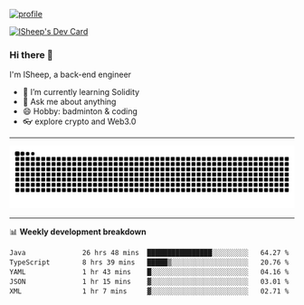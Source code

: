 [![profile](https://user-images.githubusercontent.com/54968314/208005045-e4b42f3b-833d-4242-bfcc-e764865553a2.svg)](https://www.calligrapher.ai/)

<a href="https://app.daily.dev/linziyang1106"><img src="https://api.daily.dev/devcards/v2/i4Spwx5Skx5FpTqWcwoit.png?r=kgx&type=wide" width="652" alt="ISheep's Dev Card"/></a>

### Hi there 🐏

I'm ISheep, a back-end engineer

- 🔭 I’m currently learning Solidity
- 💬 Ask me about anything
- 😄 Hobby: badminton & coding
- 👓 explore crypto and Web3.0

-------

![](https://raw.githubusercontent.com/ISheepp/ISheepp/output/github-contribution-grid-snake.svg)

-------

📊 **Weekly development breakdown**
<!--START_SECTION:waka-->

```txt
Java              26 hrs 48 mins  ████████████████░░░░░░░░░   64.27 %
TypeScript        8 hrs 39 mins   █████▒░░░░░░░░░░░░░░░░░░░   20.76 %
YAML              1 hr 43 mins    █░░░░░░░░░░░░░░░░░░░░░░░░   04.16 %
JSON              1 hr 15 mins    ▓░░░░░░░░░░░░░░░░░░░░░░░░   03.01 %
XML               1 hr 7 mins     ▓░░░░░░░░░░░░░░░░░░░░░░░░   02.71 %
```

<!--END_SECTION:waka-->
